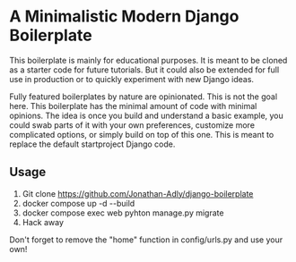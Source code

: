 # A Minimalistic Modern Django Boilerplate

This boilerplate is mainly for educational purposes. It is meant to be cloned as a starter code for future tutorials. But it could also be extended for full use in production or to quickly experiment with new Django ideas.

Fully featured boilerplates by nature are opinionated. This is not the goal here. This boilerplate has the minimal amount of code with minimal opinions. The idea is once you build and understand a basic example, you could swab parts of it with your own preferences, customize more complicated options, or simply build on top of this one. This is meant to replace the default startproject Django code.

## Usage
1. Git clone https://github.com/Jonathan-Adly/django-boilerplate
2. docker compose up -d --build
3. docker compose exec web pyhton manage.py migrate
4. Hack away

Don't forget to remove the "home" function in config/urls.py and use your own!
